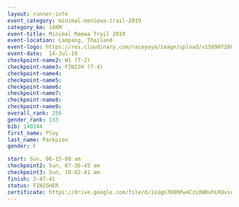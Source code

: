 ```yaml
---
layout: runner-info 
event_category: minimal-meniewa-trail-2019 
category_km: 14KM 
event-title: Minimal Maewa Trail 2019 
event-location: Lampang, Thailand 
event-logo: https://res.cloudinary.com/raceyaya/image/upload/v1569072805/logo/minimal-trail_ktnvsp.jpg 
event-date:  14-Jul-19 
checkpoint-name2: W1 (T-2) 
checkpoint-name3: FINISH (T-4) 
checkpoint-name4: 
checkpoint-name5: 
checkpoint-name6: 
checkpoint-name7: 
checkpoint-name8: 
checkpoint-name9: 
overall_rank: 255
gender_rank: 133
bib: 140244
first_name: Ploy
last_name: Parkpien
gender: F

start: Sun, 06-15-00 am
checkpoint2: Sun, 07-36-45 am
checkpoint3: Sun, 10-02-41 am
finish: 3-47-41
status: FINISHER
certificate: https://drive.google.com/file/d/1sUgo7K00Pw4CzLOWRxhLROvsAH5iEenw/view?usp=sharing
---
```

